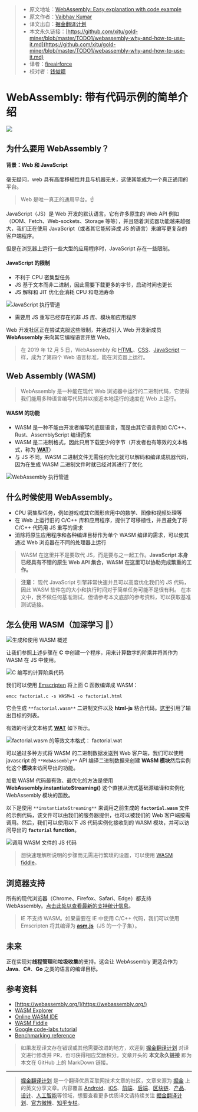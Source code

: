 > * 原文地址：[WebAssembly: Easy explanation with code example](https://medium.com/front-end-weekly/webassembly-why-and-how-to-use-it-2a4f95c8148f)
> * 原文作者：[Vaibhav Kumar](https://medium.com/@vaibhav_kumar)
> * 译文出自：[掘金翻译计划](https://github.com/xitu/gold-miner)
> * 本文永久链接：[https://github.com/xitu/gold-miner/blob/master/TODO1/webassembly-why-and-how-to-use-it.md](https://github.com/xitu/gold-miner/blob/master/TODO1/webassembly-why-and-how-to-use-it.md)
> * 译者：[fireairforce](https://github.com/fireairforce)
> * 校对者：[钱俊颖](https://github.com/Baddyo)

# WebAssembly: 带有代码示例的简单介绍

![](https://cdn-images-1.medium.com/max/2000/1*nXtCVLlUslu2_LjSAcOWbA.png)

## 为什么要用 WebAssembly？

#### 背景：Web 和 JavaScript

毫无疑问，web 具有高度移植性并且与机器无关，这使其能成为一个真正通用的平台。

> Web 是唯一真正的通用平台。☝️

JavaScript（JS）是 Web 开发的默认语言。它有许多原生的 Web API 例如（DOM、Fetch、Web-sockets、Storage 等等），并且随着浏览器功能越来越强大，我们正在使用 JavaScript（或者其它能转译成 JS 的语言）来编写更复杂的客户端程序。

但是在浏览器上运行一些大型的应用程序时，JavaScript 存在一些限制。

#### JavaScript 的限制

* 不利于 CPU 密集型任务
* JS 基于文本而非二进制，因此需要下载更多的字节，启动时间也更长
* JS 解释和 JIT 优化会消耗 CPU 和电池寿命

![JavaScript 执行管道](https://cdn-images-1.medium.com/max/4350/1*76S11i2-OTBF34xG8ohwng@2x.png)

* 需要用 JS 重写已经存在的非 JS 库、模块和应用程序

Web 开发社区正在尝试克服这些限制，并通过引入 Web 开发新成员 **WebAssembly** 来向其它编程语言开放 Web。

> 在 2019 年 12 月 5 日，WebAssembly 和 [HTML](https://en.wikipedia.org/wiki/HTML)、[CSS](https://en.wikipedia.org/wiki/CSS)、[JavaScript](https://en.wikipedia.org/wiki/JavaScript) 一样，成为了第四个 Web 语言标准，能在浏览器上运行。

## Web Assembly (WASM)

> WebAssembly 是一种能在现代 Web 浏览器中运行的二进制代码，它使得我们能用多种语言编写代码并以接近本地运行的速度在 Web 上运行。

#### WASM 的功能

* WASM 是一种不能由开发者编写的底层语言，而是由其它语言例如 C/C++、Rust、AssemblyScript 编译而来
* WASM 是二进制格式，因此只用下载更少的字节（开发者也有等效的文本格式，称为 [**WAT**](https://developer.mozilla.org/en-US/docs/WebAssembly/Understanding_the_text_format)）
* 与 JS 不同，WASM 二进制文件无需任何优化就可以解码和编译成机器代码，因为在生成 WASM 二进制文件时就已经对其进行了优化

![WebAssembly 执行管道](https://cdn-images-1.medium.com/max/3712/1*5KOcPw-Jm0b2T66XepU3TQ@2x.png)

## 什么时候使用 WebAssembly。

* CPU 密集型任务，例如游戏或其它图形应用中的数学、图像和视频处理等
* 在 Web 上运行旧的 C/C++ 库和应用程序，提供了可移植性，并且避免了将 C/C++ 代码用 JS 重写的需求
* 消除将原生应用程序和各种编译目标作为单个 WASM 编译的需求，可以使其通过 Web 浏览器在不同的处理器上运行

> WASM 在这里并不是要取代 JS，而是要与之一起工作。**JavaScript 本身已经具有不错的原生 Web API 集合，WASM 在这里可以协助完成繁重的工作。**

> **注意：**
现代 JavaScript 引擎非常快速并且可以高度优化我们的 JS 代码，因此 WASM 软件包的大小和执行时间对于简单任务可能不是很有利。
在本文中，我不做任何基准测试，但请参考本文底部的参考资料，可以获取基准测试链接。

## 怎么使用 WASM（加深学习 🤿）

![生成和使用 WASM 概述](https://cdn-images-1.medium.com/max/4128/1*tjXrX4_S_MM8AhA4NIZgfw@2x.png)

让我们参照上述步骤在 **C** 中创建一个程序，用来计算数字的阶乘并将其作为 WASM 在 JS 中使用。

![C 编写的计算阶乘代码](https://cdn-images-1.medium.com/max/2000/1*FxtyDbFijWofWEOcRtyJrQ.png)

我们可以使用 [Emscripten](https://emscripten.org/) 将上面 C 函数编译成 WASM：

```
emcc factorial.c -s WASM=1 -o factorial.html
```

它会生成 `**factorial.wasm**` 二进制文件以及 **html-js** 粘合代码。[这里](https://emscripten.org/docs/tools_reference/emcc.html#emcc-o-target)引用了输出目标的列表。

有效的可读文本格式 [**WAT**](https://developer.mozilla.org/en-US/docs/WebAssembly/Understanding_the_text_format) 如下所示。

![factorial.wasm 的等效文本格式： **factorial.wat**](https://cdn-images-1.medium.com/max/2384/1*odknwrBvAfktggSvpF2YEQ.png)

可以通过多种方式将 WASM 的二进制数据发送到 Web 客户端，我们可以使用 javascript 的 `**WebAssembly**` API 编译二进制数据来创建 **WASM 模块**然后实例化这个**模块**来访问导出的功能。

加载 WASM 代码最有效、最优化的方法是使用 **WebAssembly.instantiateStreaming()** 这个直接从流式基础源编译和实例化 WebAssembly 模块的函数。

以下是使用 `**instantiateStreaming**` 来调用之前生成的 **`factorial.wasm`** 文件的示例代码，该文件可以由我们的服务器提供，也可以被我们的 Web 客户端按需调用。然后，我们可以使用以下 JS 代码实例化接收到的 WASM 模块，并可以访问导出的 **`factorial` function**。

![调用 WASM 文件的 JS 代码](https://cdn-images-1.medium.com/max/2524/1*To4yagUwccxkP4TXZE4P8g.png)

> 想快速理解所说明的步骤而无需进行繁琐的设置，可以使用 [WASM fiddle](https://wasdk.github.io/WasmFiddle)。

## 浏览器支持

所有的现代浏览器（Chrome、Firefox、Safari、Edge）都支持 WebAssembly。[点击此处以查看最新的支持统计信息](https://caniuse.com/#search=wasm)。

> IE 不支持 WASM。如果需要在 IE 中使用 C/C++ 代码，我们可以使用 Emscripten 将其编译为 [**asm.js**](http://asmjs.org/)（JS 的一个子集）。

## 未来

正在实现对**线程管理**和**垃圾收集**的支持。这会让 WebAssembly 更适合作为 **Java**、**C#**、**Go** 之类的语言的编译目标。

## 参考资料

* [https://webassembly.org/](https://webassembly.org/)
* [WASM Explorer](https://mbebenita.github.io/WasmExplorer/)
* [Online WASM IDE](https://webassembly.studio/)
* [WASM Fiddle](https://wasdk.github.io/WasmFiddle/)
* [Google code-labs tutorial](https://codelabs.developers.google.com/codelabs/web-assembly-intro/index.html)
* [Benchmarking reference](https://medium.com/@torch2424/webassembly-is-fast-a-real-world-benchmark-of-webassembly-vs-es6-d85a23f8e193)

> 如果发现译文存在错误或其他需要改进的地方，欢迎到 [掘金翻译计划](https://github.com/xitu/gold-miner) 对译文进行修改并 PR，也可获得相应奖励积分。文章开头的 **本文永久链接** 即为本文在 GitHub 上的 MarkDown 链接。

---

> [掘金翻译计划](https://github.com/xitu/gold-miner) 是一个翻译优质互联网技术文章的社区，文章来源为 [掘金](https://juejin.im) 上的英文分享文章。内容覆盖 [Android](https://github.com/xitu/gold-miner#android)、[iOS](https://github.com/xitu/gold-miner#ios)、[前端](https://github.com/xitu/gold-miner#前端)、[后端](https://github.com/xitu/gold-miner#后端)、[区块链](https://github.com/xitu/gold-miner#区块链)、[产品](https://github.com/xitu/gold-miner#产品)、[设计](https://github.com/xitu/gold-miner#设计)、[人工智能](https://github.com/xitu/gold-miner#人工智能)等领域，想要查看更多优质译文请持续关注 [掘金翻译计划](https://github.com/xitu/gold-miner)、[官方微博](http://weibo.com/juejinfanyi)、[知乎专栏](https://zhuanlan.zhihu.com/juejinfanyi)。

